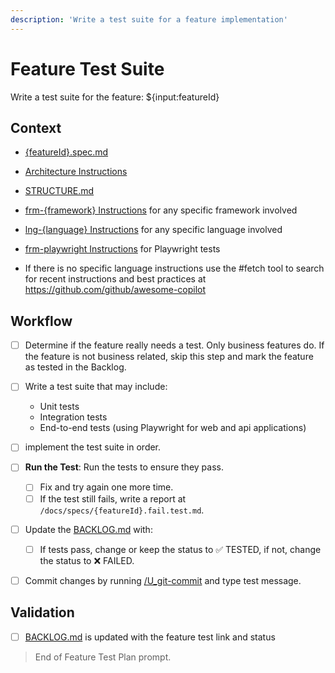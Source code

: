 ```yaml
---
description: 'Write a test suite for a feature implementation'
---
```


# Feature Test Suite

Write a test suite for the feature: ${input:featureId}

## Context

- [{featureId}.spec.md](/docs/specs/{featureId}.spec.md)
- [Architecture Instructions](../instructions/bst_architecture.instructions.md)
- [STRUCTURE.md](/docs/STRUCTURE.md) 
- [frm-{framework} Instructions](../instructions/frm_{framework}.instructions.md) for any specific framework involved
- [lng-{language} Instructions](../instructions/lng_{language}.instructions.md) for any specific language involved
- [frm-playwright Instructions](../instructions/frm_playwright.instructions.md) for Playwright tests

- If there is no specific language instructions use the #fetch tool to search for recent instructions and best practices at https://github.com/github/awesome-copilot

## Workflow

- [ ] Determine if the feature really needs a test. Only business features do. If the feature is not business related, skip this step and mark the feature as tested in the Backlog.

- [ ] Write a test suite that may include:
  - Unit tests
  - Integration tests
  - End-to-end tests (using Playwright for web and api applications)

- [ ] implement the test suite in order.

- [ ] **Run the Test**: Run the tests to ensure they pass.
  - [ ] Fix and try again one more time.
  - [ ] If the test still fails, write a report at `/docs/specs/{featureId}.fail.test.md`.

- [ ] Update the [BACKLOG.md](/docs/BACKLOG.md) with:
  - [ ] If tests pass, change or keep the status to ✅ TESTED, if not, change the status to ❌ FAILED.

- [ ] Commit changes by running [/U_git-commit](U_git-commit.prompt.md) and type test message.

## Validation

- [ ] [BACKLOG.md](/docs/BACKLOG.md) is updated with the feature test link and status

> End of Feature Test Plan prompt.